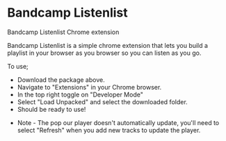 # Bandcamp Listenlist
Bandcamp Listenlist Chrome extension

Bandcamp Listenlist is a simple chrome extension that lets you build a playlist in your browser as you browser so you can listen as you go. 

To use;

- Download the package above. 
- Navigate to "Extensions" in your Chrome browser. 
- In the top right toggle on "Developer Mode"
- Select "Load Unpacked" and select the downloaded folder. 
- Should be ready to use!

* Note - The pop our player doesn't automatically update, you'll need to select "Refresh" when you add new tracks to update the player. 
